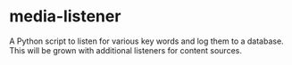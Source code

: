 media-listener
==============

A Python script to listen for various key words and log them to a database. This will be grown with additional listeners for content sources.
